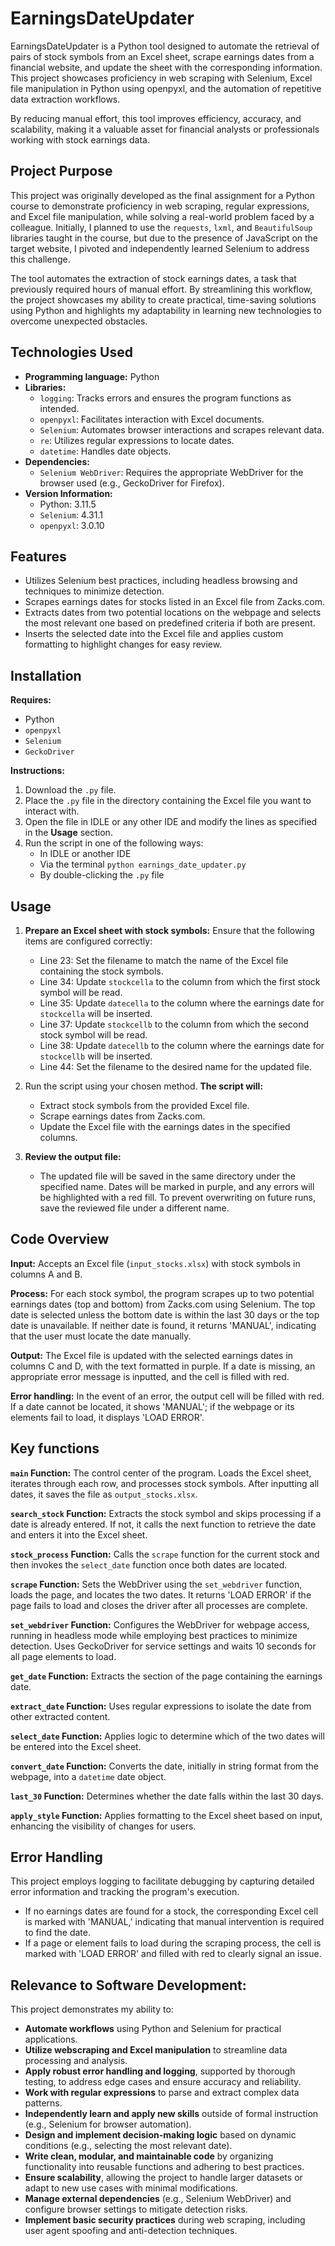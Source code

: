 # EarningsDateUpdater
EarningsDateUpdater is a Python tool designed to automate the retrieval of pairs of stock symbols from an Excel sheet, scrape earnings dates from a financial website, and update the sheet with the corresponding information. This project showcases proficiency in web scraping with Selenium, Excel file manipulation in Python using openpyxl, and the automation of repetitive data extraction workflows.

By reducing manual effort, this tool improves efficiency, accuracy, and scalability, making it a valuable asset for financial analysts or professionals working with stock earnings data.

## Project Purpose
This project was originally developed as the final assignment for a Python course to demonstrate proficiency in web scraping, regular expressions, and Excel file manipulation, while solving a real-world problem faced by a colleague. Initially, I planned to use the `requests`, `lxml`, and `BeautifulSoup` libraries taught in the course, but due to the presence of JavaScript on the target website, I pivoted and independently learned Selenium to address this challenge.

The tool automates the extraction of stock earnings dates, a task that previously required hours of manual effort. By streamlining this workflow, the project showcases my ability to create practical, time-saving solutions using Python and highlights my adaptability in learning new technologies to overcome unexpected obstacles.

## Technologies Used
  * **Programming language:** Python
  * **Libraries:**
      * `logging`: Tracks errors and ensures the program functions as intended.
      * `openpyxl`: Facilitates interaction with Excel documents.
      * `Selenium`: Automates browser interactions and scrapes relevant data.
      * `re`: Utilizes regular expressions to locate dates.
      * `datetime`: Handles date objects.
  * **Dependencies:**
      * `Selenium WebDriver`: Requires the appropriate WebDriver for the browser used (e.g., GeckoDriver for Firefox).
  * **Version Information:**
      * Python: 3.11.5
      * `Selenium`: 4.31.1
      * `openpyxl`: 3.0.10
    
## Features
  * Utilizes Selenium best practices, including headless browsing and techniques to minimize detection.
  * Scrapes earnings dates for stocks listed in an Excel file from Zacks.com.
  * Extracts dates from two potential locations on the webpage and selects the most relevant one based on predefined criteria if both are present.
  * Inserts the selected date into the Excel file and applies custom formatting to highlight changes for easy review.

## Installation
**Requires:**
  * Python
  * `openpyxl`
  * `Selenium`
  * `GeckoDriver`

**Instructions:**
1. Download the `.py` file.
2. Place the `.py` file in the directory containing the Excel file you want to interact with.
3. Open the file in IDLE or any other IDE and modify the lines as specified in the **Usage** section.
4. Run the script in one of the following ways:
     * In IDLE or another IDE
     * Via the terminal `python earnings_date_updater.py`
     * By double-clicking the `.py` file

## Usage

  1. **Prepare an Excel sheet with stock symbols:** Ensure that the following items are configured correctly:
       * Line 23: Set the filename to match the name of the Excel file containing the stock symbols.
       * Line 34: Update `stockcella` to the column from which the first stock symbol will be read.
       * Line 35: Update `datecella` to the column where the earnings date for `stockcella` will be inserted.
       * Line 37: Update `stockcellb` to the column from which the second stock symbol will be read.
       * Line 38: Update `datecellb` to the column where the earnings date for `stockcellb` will be inserted.
       * Line 44: Set the filename to the desired name for the updated file.
  
  2. Run the script using your chosen method.
     **The script will:**
       * Extract stock symbols from the provided Excel file.
       * Scrape earnings dates from Zacks.com.
       * Update the Excel file with the earnings dates in the specified columns.
       
  4. **Review the output file:**
       * The updated file will be saved in the same directory under the specified name. Dates will be marked in purple, and any errors will be highlighted with a red fill. To prevent overwriting on future runs, save the reviewed file under a different name.

## Code Overview
  **Input:** Accepts an Excel file (`input_stocks.xlsx`) with stock symbols in columns A and B.

  **Process:** For each stock symbol, the program scrapes up to two potential earnings dates (top and bottom) from Zacks.com using Selenium. The top date is selected unless the bottom date is within the last 30 days or the top date is unavailable. If neither date is found, it returns 'MANUAL', indicating that the user must locate the date manually.

  **Output:** The Excel file is updated with the selected earnings dates in columns C and D, with the text formatted in purple. If a date is missing, an appropriate error message is inputted, and the cell is filled with red.

  **Error handling:** In the event of an error, the output cell will be filled with red. If a date cannot be located, it shows 'MANUAL'; if the webpage or its elements fail to load, it displays 'LOAD ERROR'.

## Key functions
  **`main` Function:** The control center of the program. Loads the Excel sheet, iterates through each row, and processes stock symbols. After inputting all dates, it saves the file as `output_stocks.xlsx`.

  **`search_stock` Function:** Extracts the stock symbol and skips processing if a date is already entered. If not, it calls the next function to retrieve the date and enters it into the Excel sheet.

  **`stock_process` Function:** Calls the `scrape` function for the current stock and then invokes the `select_date` function once both dates are located.

  **`scrape` Function:** Sets the WebDriver using the `set_webdriver` function, loads the page, and locates the two dates. It returns 'LOAD ERROR' if the page fails to load and closes the driver after all processes are complete.

  **`set_webdriver` Function:** Configures the WebDriver for webpage access, running in headless mode while employing best practices to minimize detection. Uses GeckoDriver for service settings and waits 10 seconds for all page elements to load.

  **`get_date` Function:** Extracts the section of the page containing the earnings date.

  **`extract_date` Function:** Uses regular expressions to isolate the date from other extracted content.

  **`select_date` Function:** Applies logic to determine which of the two dates will be entered into the Excel sheet.

  **`convert_date` Function:** Converts the date, initially in string format from the webpage, into a `datetime` date object.

  **`last_30` Function:** Determines whether the date falls within the last 30 days.

  **`apply_style` Function:** Applies formatting to the Excel sheet based on input, enhancing the visibility of changes for users.

## Error Handling
  This project employs logging to facilitate debugging by capturing detailed error information and tracking the program's execution.
  * If no earnings dates are found for a stock, the corresponding Excel cell is marked with 'MANUAL,' indicating that manual intervention is required to find the date.
  * If a page or element fails to load during the scraping process, the cell is marked with 'LOAD ERROR' and filled with red to clearly signal an issue.
  
## Relevance to Software Development:
  This project demonstrates my ability to:
  * **Automate workflows** using Python and Selenium for practical applications.
  * **Utilize webscraping and Excel manipulation** to streamline data processing and analysis.
  * **Apply robust error handling and logging**, supported by thorough testing, to address edge cases and ensure accuracy and reliability.
  * **Work with regular expressions** to parse and extract complex data patterns.
  * **Independently learn and apply new skills** outside of formal instruction (e.g., Selenium for browser automation).
  * **Design and implement decision-making logic** based on dynamic conditions (e.g., selecting the most relevant date).
  * **Write clean, modular, and maintainable code** by organizing functionality into reusable functions and adhering to best practices.
  * **Ensure scalability**, allowing the project to handle larger datasets or adapt to new use cases with minimal modifications.
  * **Manage external dependencies** (e.g., Selenium WebDriver) and configure browser settings to mitigate detection risks.
  * **Implement basic security practices** during web scraping, including user agent spoofing and anti-detection techniques.
